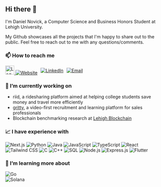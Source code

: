 ## Hi there 👋

<!--
**dnovick-byte/dnovick-byte** is a ✨ _special_ ✨ repository because its `README.md` (this file) appears on your GitHub profile.

Here are some ideas to get you started:

- 🔭 I’m currently working on ...
- 🌱 I’m currently learning ...
- 👯 I’m looking to collaborate on ...
- 🤔 I’m looking for help with ...
- 💬 Ask me about ...
- 📫 How to reach me: ...
- 😄 Pronouns: ...
- ⚡ Fun fact: ...
-->

I'm Daniel Novick, a Computer Science and Business Honors Student at Lehigh University. 

My Github showcases all the projects that I'm happy to share out to the public. Feel free to reach out to me with any questions/comments.

### 📫 How to reach me

<div style="display: flex; gap: 10px; align-items: center;">
  <a href="https://danielnovick.dev">
    <img src="./orb.ico" alt="Logo" height="28"/> 
    <img src="https://img.shields.io/badge/DanielNovick.dev-%230A0A0A.svg?style=for-the-badge&logoColor=white" alt="Website"/>
  </a>
  <a href="https://www.linkedin.com/in/danielbnovick/">
    <img src="https://img.shields.io/badge/LinkedIn-%230077B5.svg?style=for-the-badge&logo=linkedin&logoColor=white" alt="LinkedIn"/>
  </a>
  <a href="mailto:danielbnovick@gmail.com">
    <img src="https://img.shields.io/badge/Email-D14836?style=for-the-badge&logo=gmail&logoColor=white" alt="Email"/>
  </a>
</div>

### 🔭 I’m currently working on

- riid, a ridesharing platform aimed at helping college students save money and travel more efficiently  
- [gritty](https://grittyhiring.com/), a video-first recruitment and learning platform for sales professionals  
- Blockchain benchmarking research at [Lehigh Blockchain](https://wordpress.lehigh.edu/blockchain/)

### 📈 I have experience with

<div display="flex">
    <img src="https://img.shields.io/badge/Next.js-%23000000.svg?style=for-the-badge&logo=next.js&logoColor=white" alt="Next.js"/>
    <img src="https://img.shields.io/badge/Python-%233776AB.svg?style=for-the-badge&logo=python&logoColor=white" alt="Python"/>
    <img src="https://img.shields.io/badge/Java-%23ED8B00.svg?style=for-the-badge&logo=java&logoColor=white" alt="Java"/>
    <img src="https://img.shields.io/badge/JavaScript-%23F7DF1E.svg?style=for-the-badge&logo=javascript&logoColor=black" alt="JavaScript"/>
    <img src="https://img.shields.io/badge/TypeScript-%23007ACC.svg?style=for-the-badge&logo=typescript&logoColor=white" alt="TypeScript"/>
    <img src="https://img.shields.io/badge/React-%2320232A.svg?style=for-the-badge&logo=react&logoColor=%2361DAFB" alt="React"/>
    <img src="https://img.shields.io/badge/Tailwind_CSS-%2338B2AC.svg?style=for-the-badge&logo=tailwind-css&logoColor=white" alt="Tailwind CSS"/> 
    <img src="https://img.shields.io/badge/C-%2300599C.svg?style=for-the-badge&logo=c&logoColor=white" alt="C"/>
    <img src="https://img.shields.io/badge/C++-%2300599C.svg?style=for-the-badge&logo=c%2B%2B&logoColor=white" alt="C++"/>
    <img src="https://img.shields.io/badge/SQL-%23316192.svg?style=for-the-badge&logo=sql&logoColor=white" alt="SQL"/>
    <img src="https://img.shields.io/badge/Node.js-%23339933.svg?style=for-the-badge&logo=node.js&logoColor=white" alt="Node.js"/>
    <img src="https://img.shields.io/badge/Express.js-%23404d59.svg?style=for-the-badge" alt="Express.js"/>
    <img src="https://img.shields.io/badge/Flutter-%2302569B.svg?style=for-the-badge&logo=flutter&logoColor=white" alt="Flutter"/>
</div>

### 🌱 I’m learning more about

<div display="flex">
  <img src="https://img.shields.io/badge/Go-%2300ADD8.svg?style=for-the-badge&logo=go&logoColor=white" alt="Go"/>
</div>
<div display="flex">
  <img src="https://img.shields.io/badge/Solana-%234DBA90.svg?style=for-the-badge&logo=solana&logoColor=white" alt="Solana"/>
</div>


